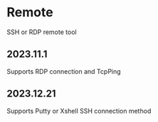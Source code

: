 # Remote
SSH or RDP remote tool

## 2023.11.1
Supports RDP connection and TcpPing

## 2023.12.21
Supports Putty or Xshell SSH connection method